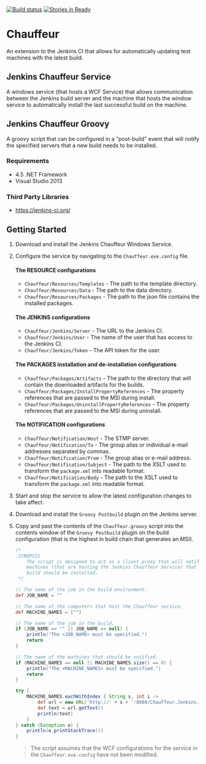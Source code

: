 [![Build status](https://ci.appveyor.com/api/projects/status/c46okqadhrke0at7/branch/master?svg=true)](https://ci.appveyor.com/project/Jumpercables/chauffeur/branch/master)
[![Stories in Ready](https://badge.waffle.io/Jumpercables/Chauffeur.svg?label=ready&title=Ready)](http://waffle.io/Jumpercables/Chauffeur)

# Chauffeur #
An extension to the Jenkins CI that allows for automatically updating test machines with the latest build.

## Jenkins Chauffeur Service ##
A windows service (that hosts a WCF Service) that allows communication between the Jenkins build server and the machine that hosts the window service to automatically
install the last successful build on the machine.

## Jenkins Chauffeur Groovy ##
A groovy script that can be configured in a "post-build" event that will notify the specified servers that a new build needs to be installed.

### Requirements ###
- 4.5 .NET Framework
- Visual Studio 2013

### Third Party Libraries ###
- https://jenkins-ci.org/ 


## Getting Started ##

1. Download and install the Jenkins Chauffeur Windows Service.
2. Configure the service by navigating to the `Chauffeur.exe.config` file.

    #### The RESOURCE configurations ####

    - `Chauffeur/Resources/Templates` - The path to the template directory.
    - `Chauffeur/Resources/Data` - The path to the data directory.
    - `Chauffeur/Resources/Packages` - The path to the json file contains the installed packages.

    #### The JENKINS configurations ####

    - `Chauffeur/Jenkins/Server` - The URL to the Jenkins CI.
    - `Chauffeur/Jenkins/User` - The name of the user that has access to the Jenkins CI.
    - `Chauffeur/Jenkins/Token` - The API token for the user.

    #### The PACKAGES installation and de-installation configurations ####

    - `Chauffeur/Packages/Artifacts` - The path to the directory that will contain the downloaded artifacts for the builds.
    - `Chauffeur/Packages/InstallPropertyReferences` - The property references that are passed to the MSI during install.
    - `Chauffeur/Packages/UninstallPropertyReferences` - The property references that are passed to the MSI during uninstall.

    ####   The NOTIFICATION configurations ####

    - `Chauffeur/Notification/Host` - The STMP server.
    - `Chauffeur/Notification/To` - The group alias or individual e-mail addresses separated by commas.
    - `Chauffeur/Notification/From` - The group alias or e-mail address.    
    - `Chauffeur/Notification/Subject` - The path to the XSLT used to transform the `package.xml` into readable format.
    - `Chauffeur/Notification/Body` - The path to the XSLT used to transform the `package.xml` into readable format.

3. Start and stop the service to allow the latest configuration changes to take affect.
4. Download and install the `Groovy Postbuild` plugin on the Jenkins server.
5. Copy and past the contents of the `Chauffeur.groovy` script into the contents window of the `Groovy Postbuild` plugin on the build configuration (that is the highest in build chain that generates an MSI).    

    ```groovy
    /*
    .SYNOPSIS
        The script is designed to act as a client proxy that will notify the
        machines (that are hosting the Jenkins Chauffeur Service) that a new
        build should be installed.    
     */

    // The name of the job in the build environment.
    def JOB_NAME = ""

    // The name of the computers that host the Chauffeur service.
    def MACHINE_NAMES = [""]

    // The name of the job in the build.
    if (JOB_NAME == "" || JOB_NAME == null) {
        println("The <JOB_NAME> must be specified.")
        return
    }

    // The name of the machines that should be notified.
    if (MACHINE_NAMES == null || MACHINE_NAMES.size() == 0) {
        println("The <MACHINE_NAMES> must be specified.")
        return
    }

    try {
        MACHINE_NAMES.eachWithIndex { String s, int i ->
            def url = new URL('http://' + s + ':8080/Chauffeur.Jenkins.Services/ChauffeurService/rest/InstallLastSuccessfulBuild/' + JOB_NAME)
            def text = url.getText()
            println(text)
        }
    } catch (Exception e) {
        println(e.printStackTrace())
    }
    ```
    > The script assumes that the WCF configurations for the service in the `Chauffeur.exe.config` have not been modified. 